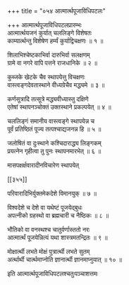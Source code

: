 +++
title = "०५४ आत्मार्त्थपूजाविधिपटलः"

+++
आत्मार्त्थपूजाविधिपटलप्रारम्भः  
आत्मार्त्थयजनं कुर्यात् चललिङ्गे विशेषतः  
काम्यार्त्थन्तु विशेषेण हर्म्यं कुर्याद्विचक्षणः ॥ १ ॥


शिलाभिश्चेष्टकाभिर्वा दारुभिर्वा सलक्षणम्  
ग्रामे वा नगरे वापि पत्तने राजधानिके ॥ २ ॥


कुब्जके खेटके चैव स्थापयेत्तु विचक्षणः  
वास्त्वङ्गदेवतास्थाने वीध्यग्रेचैव मद्ध्यमे ॥ ३ ॥


कर्णसूत्रादि तत्सूत्रे मद्ध्यवीध्यास्तु दक्षिणे  
एतेषां स्थापनञ्चोक्तं उक्तस्थाने प्रकल्पयेत् ॥ ४ ॥


चललिङ्गं समानीय वास्त्वङ्गे स्थापयेन्न च  
पूर्वं प्रतिष्ठितं पूज्य तत्पश्चाद्यजनन्न हि ॥ ५ ॥


जलोषितं वा दुःस्थाने कश्चिदाराद्ध्य लिङ्गकम्  
प्रयत्नेन गृहीत्वा तु पुनः स्थापनमारभेत् ॥ ६ ॥


मासपक्षर्क्षवारादीनविचारेण स्थापयेत्  

[[३५५]]  

परिवारादिभिर्युक्तमेकदेशे विमानयुक् ॥ ७ ॥


विश्वदेशे च देशे वा यथेष्टं पूजयेद्बुधः  
अपत्नीको ग्रहस्थो वा ब्रह्मचारी च नैष्ठिकः ॥ ८ ॥


भौतिको वा वनस्थश्च चातुर्वर्णास्ततो नरः  
आत्मार्त्थं पूजयेन्नित्यं यथा शास्त्रमतन्द्रितः ॥ ९ ॥


मोक्षार्त्थी लभते मोक्षं पुत्रार्त्थी लभते सुतम्  
अर्त्थार्थी चार्त्थमाप्नोति ज्ञानार्त्थी ज्ञानमाप्नुयात् ॥ १० ॥


इति आत्मार्त्थपूजाविधिपटलश्चतुःपञ्चाशत्तमः  

